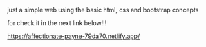just a simple web
using the basic html, css and bootstrap concepts

for check it in the next link below!!!

https://affectionate-payne-79da70.netlify.app/

<img src="">
